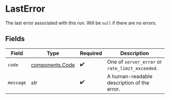 # LastError

The last error associated with this run. Will be `null` if there are no errors.


## Fields

| Field                                              | Type                                               | Required                                           | Description                                        |
| -------------------------------------------------- | -------------------------------------------------- | -------------------------------------------------- | -------------------------------------------------- |
| `code`                                             | [components.Code](../../models/components/code.md) | :heavy_check_mark:                                 | One of `server_error` or `rate_limit_exceeded`.    |
| `message`                                          | *str*                                              | :heavy_check_mark:                                 | A human-readable description of the error.         |
